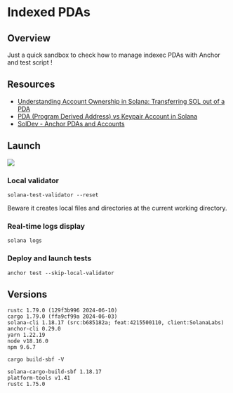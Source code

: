 # Indexed PDAs

## Overview

Just a quick sandbox to check how to manage indexec PDAs with Anchor and test script !

## Resources

- [Understanding Account Ownership in Solana: Transferring SOL out of a PDA](https://www.rareskills.io/post/solana-account-owner)
- [PDA (Program Derived Address) vs Keypair Account in Solana](https://www.rareskills.io/post/solana-pda)
- [SolDev - Anchor PDAs and Accounts](https://www.soldev.app/course/anchor-pdas)

## Launch

![](deploy_local_test.png)

### Local validator

`solana-test-validator --reset`

Beware it creates local files and directories at the current working directory.


### Real-time logs display

`solana logs`


### Deploy and launch tests

`anchor test --skip-local-validator`


## Versions

``` 
rustc 1.79.0 (129f3b996 2024-06-10)
cargo 1.79.0 (ffa9cf99a 2024-06-03)
solana-cli 1.18.17 (src:b685182a; feat:4215500110, client:SolanaLabs)
anchor-cli 0.29.0
yarn 1.22.19
node v18.16.0
npm 9.6.7
``` 

`cargo build-sbf -V`
``` 
solana-cargo-build-sbf 1.18.17
platform-tools v1.41
rustc 1.75.0
``` 
